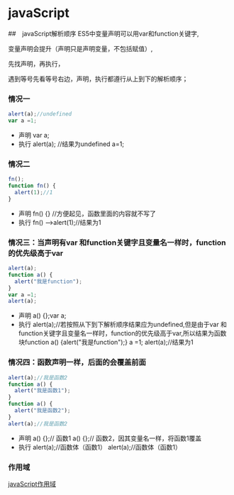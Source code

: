 # javaScript
##　javaScript解析顺序
ES5中变量声明可以用var和function关键字,

变量声明会提升（声明只是声明变量，不包括赋值）,

先找声明，再执行，

遇到等号先看等号右边，声明，执行都遵行从上到下的解析顺序；
### 情况一
```javascript
alert(a);//undefined
var a =1;
```
- 声明
    var a;
- 执行
   alert(a); //结果为undefined
   a=1;
### 情况二
```javascript
fn();
function fn() {
  alert(1);//1
}
```
- 声明
fn() {} //方便起见，函数里面的内容就不写了
- 执行
fn() ——>alert(1);//结果为1
### 情况三：当声明有var 和function关键字且变量名一样时，function的优先级高于var
```javascript
alert(a);
function a() {
  alert("我是function");
}
var a =1;
alert(a);
```
- 声明
  a() {};var a;
- 执行
  alert(a);//若按照从下到下解析顺序结果应为undefined,但是由于var 和function关键字且变量名一样时，function的优先级高于var,所以结果为函数块function a() {alert("我是function");}
  a =1;
  alert(a);//结果为1
### 情况四：函数声明一样，后面的会覆盖前面
```javascript
alert(a);//我是函数2
function a() {
  alert("我是函数1");
}
function a() {
  alert("我是函数2");
}
alert(a);//我是函数2
```
- 声明
  a() {};// 函数1
  a() {};// 函数2，因其变量名一样，将函数1覆盖
- 执行
  alert(a);//函数体（函数1）
  alert(a);//函数体（函数1）
### 作用域
[javaScript作用域](https://github.com/Jennifer1216/javaScript/blob/master/%E4%BD%9C%E7%94%A8%E5%9F%9F.md)
